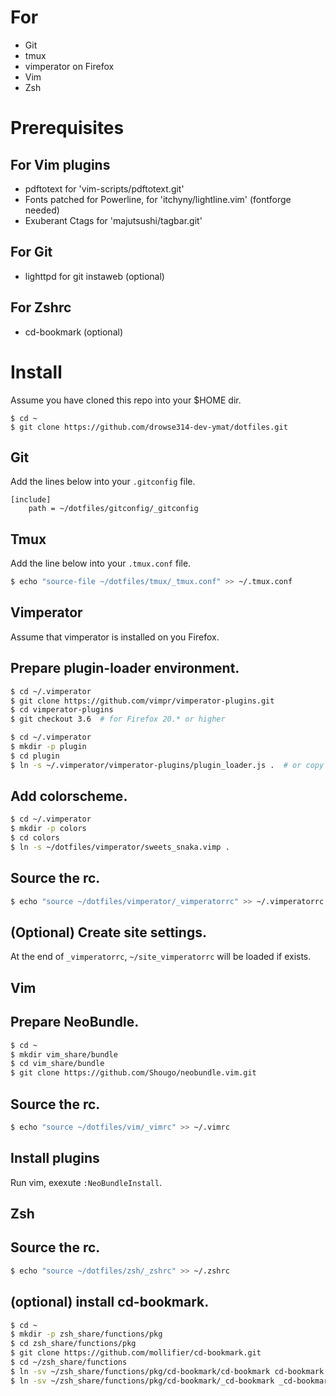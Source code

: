 For
====
+ Git
+ tmux
+ vimperator on Firefox
+ Vim
+ Zsh

Prerequisites
==============

For Vim plugins
---------------
+ pdftotext for 'vim-scripts/pdftotext.git'
+ Fonts patched for Powerline, for 'itchyny/lightline.vim' (fontforge needed)
+ Exuberant Ctags for 'majutsushi/tagbar.git'

For Git
--------
+ lighttpd for git instaweb (optional)

For Zshrc
----------
+ cd-bookmark (optional)


Install
========

Assume you have cloned this repo into your $HOME dir.

```
$ cd ~
$ git clone https://github.com/drowse314-dev-ymat/dotfiles.git
```

Git
----

Add the lines below into your ``.gitconfig`` file.

```
[include]
	path = ~/dotfiles/gitconfig/_gitconfig
```

Tmux
-----

Add the line below into your ``.tmux.conf`` file.

```bash
$ echo "source-file ~/dotfiles/tmux/_tmux.conf" >> ~/.tmux.conf
```

Vimperator
-----------

Assume that vimperator is installed on you Firefox.

## Prepare plugin-loader environment.

```bash
$ cd ~/.vimperator
$ git clone https://github.com/vimpr/vimperator-plugins.git
$ cd vimperator-plugins
$ git checkout 3.6  # for Firefox 20.* or higher
```

```bash
$ cd ~/.vimperator
$ mkdir -p plugin
$ cd plugin
$ ln -s ~/.vimperator/vimperator-plugins/plugin_loader.js .  # or copy it
```

## Add colorscheme.

```bash
$ cd ~/.vimperator
$ mkdir -p colors
$ cd colors
$ ln -s ~/dotfiles/vimperator/sweets_snaka.vimp .
```

## Source the rc.

```bash
$ echo "source ~/dotfiles/vimperator/_vimperatorrc" >> ~/.vimperatorrc
```

## (Optional) Create site settings.

At the end of ``_vimperatorrc``, ``~/site_vimperatorrc`` will be loaded if exists.

Vim
----

## Prepare NeoBundle.

```bash
$ cd ~
$ mkdir vim_share/bundle
$ cd vim_share/bundle
$ git clone https://github.com/Shougo/neobundle.vim.git
```

## Source the rc.

```bash
$ echo "source ~/dotfiles/vim/_vimrc" >> ~/.vimrc
```

## Install plugins

Run vim, exexute ``:NeoBundleInstall``.

Zsh
----

## Source the rc.

```bash
$ echo "source ~/dotfiles/zsh/_zshrc" >> ~/.zshrc
```

## (optional) install cd-bookmark.

```bash
$ cd ~
$ mkdir -p zsh_share/functions/pkg
$ cd zsh_share/functions/pkg
$ git clone https://github.com/mollifier/cd-bookmark.git
$ cd ~/zsh_share/functions
$ ln -sv ~/zsh_share/functions/pkg/cd-bookmark/cd-bookmark cd-bookmark
$ ln -sv ~/zsh_share/functions/pkg/cd-bookmark/_cd-bookmark _cd-bookmark
```
